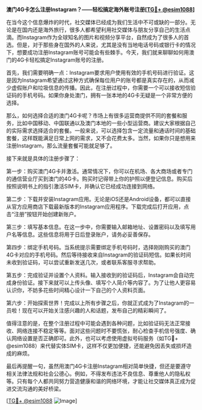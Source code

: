 **澳门4G卡怎么注册Instagram？——轻松搞定海外账号注册[[TG💪+ @esim1088](https://t.me/s/esim1088)]**

在当今这个信息爆炸的时代，社交媒体已经成为我们生活中不可或缺的一部分。无论是在国内还是海外旅行，很多人都希望利用社交媒体与朋友分享自己的生活点滴。而Instagram作为全球知名的图片和视频分享平台，自然成为了很多人的首选。但是，对于那些身在国外的人来说，尤其是没有当地电话号码或银行卡的情况下，想要成功注册Instagram账号可能会有些棘手。今天，我们就来聊聊如何用澳门的4G卡轻松搞定Instagram账号的注册。

首先，我们需要明确一点：Instagram要求用户使用有效的手机号码进行验证。这是因为Instagram希望通过这种方式确保每位用户的账号都是真实存在的，从而减少虚假账户和垃圾信息的传播。因此，在注册过程中，你需要一个可以接收短信验证码的手机号码。如果你身处澳门，拥有一张本地的4G卡无疑是一个非常方便的选择。

那么，如何选择合适的澳门4G卡呢？市场上有很多运营商提供不同的套餐和服务，比如中国移动、中国联通以及澳门本地的一些小型运营商。建议大家根据自己的实际需求选择适合的套餐。一般来说，可以选择包含一定流量和通话时间的基础套餐，这样既能满足日常上网的需求，又不会花费太多。当然，如果你只是想用来注册Instagram，那么流量套餐可能就足够了。

接下来就是具体的注册步骤了：

第一步：购买澳门4G卡并激活。通常情况下，你可以在机场、各大商场或者专门的通信营业厅买到澳门的4G卡。购买时记得带上你的护照以便登记信息。购买后按照说明书上的指引激活SIM卡，并确认它已经成功连接到网络。

第二步：下载并安装Instagram应用。无论是iOS还是Android设备，都可以直接从官方应用商店下载最新版本的Instagram应用程序。下载完成后打开应用，点击“注册”按钮开始创建新账户。

第三步：填写基本信息。在这一步中，你需要输入邮箱地址、设置密码以及填写用户名等信息。这些信息将用于日后登录账户，请务必妥善保存。

第四步：绑定手机号码。当系统提示需要绑定手机号码时，选择刚刚购买的澳门4G卡对应的手机号码。然后等待接收来自Instagram的验证码短信。如果长时间未收到验证码，可以尝试重新发送几次，或者联系客服寻求帮助。

第五步：完成验证并设置个人资料。输入接收到的验证码后，Instagram会自动完成身份验证。接下来就可以上传头像、填写个人简介等内容了。为了让他人更容易认识你，不妨多花些时间精心设计一下自己的个人资料页面。

第六步：开始探索世界！完成以上所有步骤之后，你就正式成为了Instagram的一员啦！现在可以开始关注感兴趣的人和话题，发布自己的精彩瞬间了。

值得注意的是，在整个注册过程中可能会遇到各种问题，比如验证码无法正常接收、网络连接不稳定等等。面对这些问题时不要慌张，耐心检查手机信号强度、确认网络设置是否正确即可。此外，也可以考虑使用虚拟号码服务（如TG💪+ @esim1088）来代替实体SIM卡，这样不仅更加便捷，还能避免因丢失或损坏造成的麻烦。

最后再提醒一句，虽然用澳门4G卡注册Instagram相对简单快捷，但还是要遵守相关法律法规和社会公德心。例如，不得发布违法不良信息、尊重他人的隐私权等。只有每个人都共同努力营造健康和谐的网络环境，才能让社交媒体真正成为促进交流沟通的美好桥梁。

[[TG💪+ @esim1088](https://t.me/s/esim1088) ![Image](https://i.postimg.cc/4NQfJmqS/Snipaste-2025-05-13-00-14-12.png)]